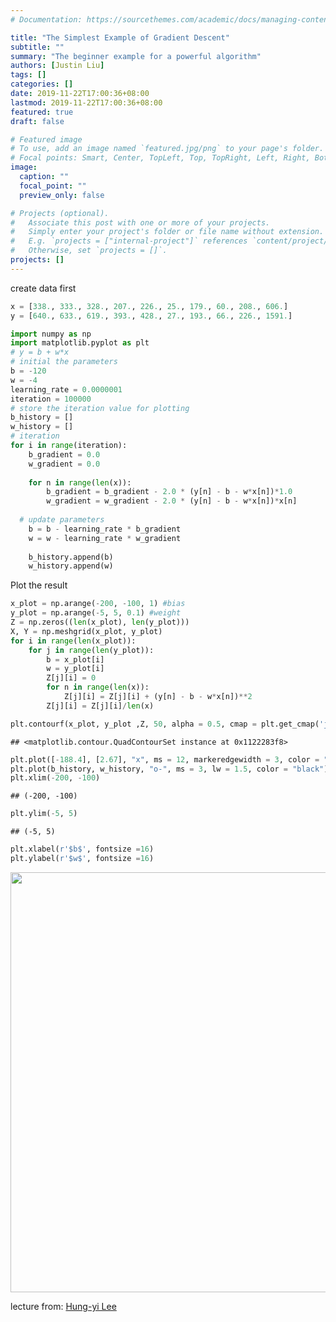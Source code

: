 ```yaml
---
# Documentation: https://sourcethemes.com/academic/docs/managing-content/

title: "The Simplest Example of Gradient Descent"
subtitle: ""
summary: "The beginner example for a powerful algorithm"
authors: [Justin Liu]
tags: []
categories: []
date: 2019-11-22T17:00:36+08:00
lastmod: 2019-11-22T17:00:36+08:00
featured: true
draft: false

# Featured image
# To use, add an image named `featured.jpg/png` to your page's folder.
# Focal points: Smart, Center, TopLeft, Top, TopRight, Left, Right, BottomLeft, Bottom, BottomRight.
image:
  caption: ""
  focal_point: ""
  preview_only: false

# Projects (optional).
#   Associate this post with one or more of your projects.
#   Simply enter your project's folder or file name without extension.
#   E.g. `projects = ["internal-project"]` references `content/project/deep-learning/index.md`.
#   Otherwise, set `projects = []`.
projects: []
---
```



create data first


```python
x = [338., 333., 328., 207., 226., 25., 179., 60., 208., 606.]
y = [640., 633., 619., 393., 428., 27., 193., 66., 226., 1591.]
```


```python
import numpy as np
import matplotlib.pyplot as plt
# y = b + w*x
# initial the parameters
b = -120
w = -4
learning_rate = 0.0000001
iteration = 100000
# store the iteration value for plotting
b_history = []
w_history = []
# iteration
for i in range(iteration):
    b_gradient = 0.0
    w_gradient = 0.0
  
    for n in range(len(x)):
        b_gradient = b_gradient - 2.0 * (y[n] - b - w*x[n])*1.0
        w_gradient = w_gradient - 2.0 * (y[n] - b - w*x[n])*x[n]
  
  # update parameters
    b = b - learning_rate * b_gradient
    w = w - learning_rate * w_gradient
  
    b_history.append(b)
    w_history.append(w)
```

Plot the result


```python
x_plot = np.arange(-200, -100, 1) #bias
y_plot = np.arange(-5, 5, 0.1) #weight
Z = np.zeros((len(x_plot), len(y_plot)))
X, Y = np.meshgrid(x_plot, y_plot)
for i in range(len(x_plot)):
    for j in range(len(y_plot)):
        b = x_plot[i]
        w = y_plot[i]
        Z[j][i] = 0
        for n in range(len(x)):
            Z[j][i] = Z[j][i] + (y[n] - b - w*x[n])**2
        Z[j][i] = Z[j][i]/len(x)
```


```python
plt.contourf(x_plot, y_plot ,Z, 50, alpha = 0.5, cmap = plt.get_cmap('jet'))
```

```
## <matplotlib.contour.QuadContourSet instance at 0x1122283f8>
```

```python
plt.plot([-188.4], [2.67], "x", ms = 12, markeredgewidth = 3, color = "orange")
plt.plot(b_history, w_history, "o-", ms = 3, lw = 1.5, color = "black")
plt.xlim(-200, -100)
```

```
## (-200, -100)
```

```python
plt.ylim(-5, 5)
```

```
## (-5, 5)
```

```python
plt.xlabel(r'$b$', fontsize =16)
plt.ylabel(r'$w$', fontsize =16)
```

<img src="/en/post/gradient-descent/2019-11-22-the-simplest-example-of-gradient-descent_files/figure-html/unnamed-chunk-4-1.png" width="672" />

lecture from: [Hung-yi Lee](http://speech.ee.ntu.edu.tw/~tlkagk/talk.html)
